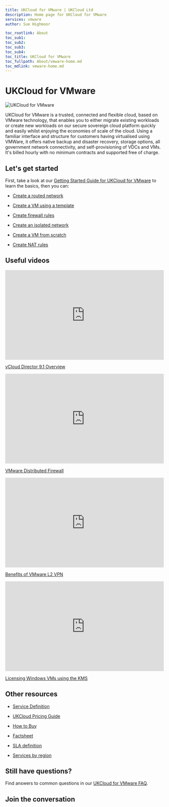 ```yaml
---
title: UKCloud for VMware | UKCloud Ltd
description: Home page for UKCloud for VMware
services: vmware
author: Sue Highmoor

toc_rootlink: About
toc_sub1: 
toc_sub2:
toc_sub3:
toc_sub4:
toc_title: UKCloud for VMware
toc_fullpath: About/vmware-home.md
toc_mdlink: vmware-home.md
---
```


# UKCloud for VMware

<div class="row">
  <div class="col-md-2">
    <img src="https://docs.ukcloud.com/articles/vmware/images/vmw-prod-image.png" alt="UKCloud for VMware">
  </div>
  <div class="col-md-10">
    <p>UKCloud for VMware is a trusted, connected and flexible cloud, based on VMware technology, that enables you to either migrate existing workloads or create new workloads on our secure sovereign cloud platform quickly and easily whilst enjoying the economies of scale of the cloud. Using a familiar interface and structure for customers having virtualised using VMWare, it offers native backup and disaster recovery, storage options, all government network connectivity, and self-provisioning of VDCs and VMs. It's billed hourly with no minimum contracts and supported free of charge.</p>
  </div>
</div>

## Let's get started

First, take a look at our [Getting Started Guide for UKCloud for VMware](./vmw-gs.md) to learn the basics, then you can:

<div class="row">
  <div class="col-md-4"><ul><li><a href="https://docs.ukcloud.com/articles/vmware/vmw-how-create-routed-network.html">Create a routed network</a></ul></div>
  <div class="col-md-4"><ul><li><a href="https://docs.ukcloud.com/articles/vmware/vmw-how-create-vm-from-template.html">Create a VM using a template</a></ul></div>
  <div class="col-md-4"><ul><li><a href="https://docs.ukcloud.com/articles/vmware/vmw-how-create-firewall-rules.html">Create firewall rules</a></ul></div>
</div>

<div class="row">
  <div class="col-md-4"><ul><li><a href="https://docs.ukcloud.com/articles/vmware/vmw-how-create-isolated-network.html">Create an isolated network</a></ul></div>
  <div class="col-md-4"><ul><li><a href="https://docs.ukcloud.com/articles/vmware/vmw-how-create-vm-from-scratch.html">Create a VM from scratch<a></ul></div>
  <div class="col-md-4"><ul><li><a href="https://docs.ukcloud.com/articles/vmware/vmw-how-create-nat-rules.html">Create NAT rules<a></ul></div>
</div>

## Useful videos

<div class="row">
  <div class="col-md-6">
    <div style="padding:56.25% 0 0 0;position:relative;"><iframe src="https://player.vimeo.com/video/296027011?color=ffffff&title=0&byline=0&portrait=0" style="position:absolute;top:0;left:0;width:100%;height:100%;" frameborder="0" webkitallowfullscreen mozallowfullscreen allowfullscreen></iframe></div><script src="https://player.vimeo.com/api/player.js"></script>
    <p><a href="https://vimeo.com/296027011">vCloud Director 9.1 Overview</a></p>
  </div>
  <div class="col-md-6">
    <div style="padding:56.25% 0 0 0;position:relative;"><iframe src="https://player.vimeo.com/video/307686299?color=ffffff&title=0&byline=0&portrait=0" style="position:absolute;top:0;left:0;width:100%;height:100%;" frameborder="0" webkitallowfullscreen mozallowfullscreen allowfullscreen></iframe></div><script src="https://player.vimeo.com/api/player.js"></script>
    <p><a href="https://vimeo.com/307686299">VMware Distributed Firewall</a></p>
  </div>
</div>

<div class="row">
  <div class="col-md-6">
    <div style="padding:56.25% 0 0 0;position:relative;"><iframe src="https://player.vimeo.com/video/323161271?color=ffffff&title=0&byline=0&portrait=0" style="position:absolute;top:0;left:0;width:100%;height:100%;" frameborder="0" webkitallowfullscreen mozallowfullscreen allowfullscreen></iframe></div><script src="https://player.vimeo.com/api/player.js"></script>
    <p><a href="https://vimeo.com/323161271">Benefits of VMware L2 VPN</a></p>
  </div>
  <div class="col-md-6">
    <div style="padding:56.25% 0 0 0;position:relative;"><iframe src="https://player.vimeo.com/video/308877124?color=ffffff&title=0&byline=0&portrait=0" style="position:absolute;top:0;left:0;width:100%;height:100%;" frameborder="0" webkitallowfullscreen mozallowfullscreen allowfullscreen></iframe></div><script src="https://player.vimeo.com/api/player.js"></script>
    <p><a href="https://vimeo.com/308877124">Licensing Windows VMs using the KMS</a></p>
  </div>
</div>  

## Other resources

<div class="row">
  <div class="col-md-4"><ul><li><a href="https://assets.digitalmarketplace.service.gov.uk/g-cloud-10/documents/92406/258024001448268-service-definition-document-2018-11-12-1615.pdf">Service Definition</a></ul></div>
  <div class="col-md-4"><ul><li><a href="https://assets.digitalmarketplace.service.gov.uk/g-cloud-10/documents/92406/630346855069919-pricing-document-2018-11-14-1418.pdf">UKCloud Pricing Guide</a></ul></div>
  <div class="col-md-4"><ul><li><a href="https://ukcloud.com/how-to-buy/">How to Buy</a></ul></div>
</div>

<div class="row">
  <div class="col-md-4"><ul><li><a href="https://ukcloud.com/wp-content/uploads/2018/12/ukcloud-for-vmware-factsheet.pdf">Factsheet</a></ul></div>
  <div class="col-md-4"><ul><li><a href="https://docs.ukcloud.com/articles/other/other-ref-sla-definition.html">SLA definition</a></ul></div>
  <div class="col-md-4"><ul><li><a href="https://docs.ukcloud.com/articles/other/other-ref-services-by-region.html">Services by region</a></ul></div>
</div>

## Still have questions?

Find answers to common questions in our [UKCloud for VMware FAQ](./vmw-faq.md).

## Join the conversation

<!--Visit the <a href="https://community.ukcloud.com">UKCloud Community</a> to join the conversation about digital transformation in the UK Public Sector. If you have an idea for how we could improve any of our services, use the <a href="https://community.ukcloud.com/ideas">Ideas</a> page or watch out for regular feedback challenges from our Product Management team. You can also read blogs, watch webinars, sign up to upcoming events and find a Partner to help deliver your project.-->
